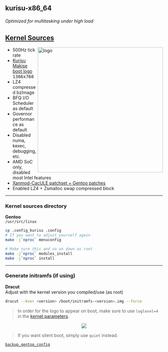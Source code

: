 ## kurisu-x86_64 <img alt="" align="right" src="https://badges.pufler.dev/visits/owl4ce/kurisu-x86_64?style=flat-square&label=&color=fa74b2&logo=GitHub&logoColor=white&labelColor=373e4d"/>

###### Optimized for multitasking under high load

## [Kernel Sources](./kernel.sources)
<a href="#kernel-sources"><img alt="logo" align="right" width="400px" src="https://i.ibb.co/TYdw4Md/kurisu.png"/></a>

- 500Hz tick rate
- [Kurisu Makise boot logo](./kernel.sources/drivers/video/logo/logo_linux_clut224.ppm) <kbd>1366x768</kbd>
- LZ4 compressed bzImage
- BFQ I/O Scheduler as default
- Governor performance as default
- Disabled numa, kexec, debugging, etc.
- AMD SoC only, disabled most Intel features
- [Xanmod-CacULE patchset + Gentoo patches](https://gitlab.com/src_prepare/src_prepare-overlay/-/tree/master/sys-kernel/xanmod-sources)
- Enabled LZ4 + Zsmalloc swap compressed block

---

### Kernel sources directory
**Gentoo**  
`/usr/src/linux`
```bash
cp .config_kurisu .config
# If you want to adjust yourself again
make -j`nproc` menuconfig

# Make sure this and so on down as root
make -j`nproc` modules_install
make -j`nproc` install
```

---

### Generate initramfs (if using)
**Dracut**  
Adjust <version> with the kernel version you compiled/use (as root)
```bash
dracut --kver <version> /boot/initramfs-<version>.img --force
```

> In order for the logo to appear on boot, make sure to use `loglevel=4` in the [kernel parameters](https://wiki.archlinux.org/index.php/Kernel_parameters).

<p align="center"><img src="https://i.ibb.co/1T0rYL4/final.gif"/></p>

> If you want silent boot, simply use `quiet` instead.

[`backup_gentoo_config`](https://github.com/owl4ce/hold-my-gentoo)
